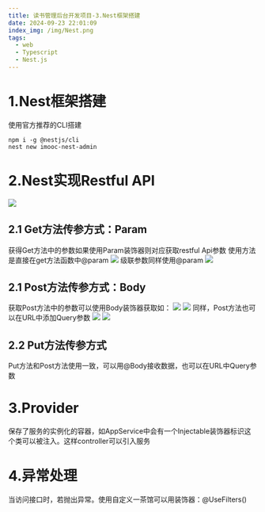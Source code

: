 ```yaml
---
title: 读书管理后台开发项目-3.Nest框架搭建
date: 2024-09-23 22:01:09
index_img: /img/Nest.png
tags:
  - web
  - Typescript
  - Nest.js
---
```

# 1.Nest框架搭建
使用官方推荐的CLI搭建
```shell
npm i -g @nestjs/cli
nest new imooc-nest-admin
```

# 2.Nest实现Restful API
![](https://picbed-1251050137.cos.ap-nanjing.myqcloud.com/20240924153648.png)
## 2.1 Get方法传参方式：Param
获得Get方法中的参数如果使用Param装饰器则对应获取restful Api参数
使用方法是直接在get方法函数中@param
![](https://picbed-1251050137.cos.ap-nanjing.myqcloud.com/20240924154059.png)
级联参数同样使用@param
![](https://picbed-1251050137.cos.ap-nanjing.myqcloud.com/20240924154229.png)

## 2.1 Post方法传参方式：Body
获取Post方法中的参数可以使用Body装饰器获取如：
![](https://picbed-1251050137.cos.ap-nanjing.myqcloud.com/20240924154409.png)
![](https://picbed-1251050137.cos.ap-nanjing.myqcloud.com/20240924154425.png)
同样，Post方法也可以在URL中添加Query参数
![](https://picbed-1251050137.cos.ap-nanjing.myqcloud.com/20240924154510.png)
![](https://picbed-1251050137.cos.ap-nanjing.myqcloud.com/20240924154545.png)

## 2.2 Put方法传参方式
Put方法和Post方法使用一致，可以用@Body接收数据，也可以在URL中Query参数

# 3.Provider
保存了服务的实例化的容器，如AppService中会有一个Injectable装饰器标识这个类可以被注入。这样controller可以引入服务

# 4.异常处理
当访问接口时，若抛出异常。使用自定义一茶馆可以用装饰器：@UseFilters()